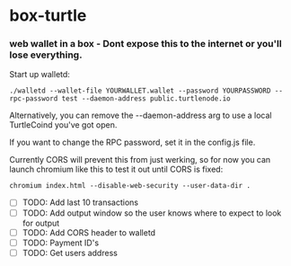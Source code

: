 # box-turtle
### web wallet in a box - Dont expose this to the internet or you'll lose everything. 

Start up walletd:

`./walletd --wallet-file YOURWALLET.wallet --password YOURPASSWORD --rpc-password test --daemon-address public.turtlenode.io`

Alternatively, you can remove the --daemon-address arg to use a local TurtleCoind you've got open.

If you want to change the RPC password, set it in the config.js file.

Currently CORS will prevent this from just werking, so for now you can launch chromium like this to test it out until CORS is fixed:

`chromium index.html --disable-web-security --user-data-dir .`

- [ ] TODO: Add last 10 transactions
- [ ] TODO: Add output window so the user knows where to expect to look for output
- [ ] TODO: Add CORS header to walletd
- [ ] TODO: Payment ID's
- [ ] TODO: Get users address
